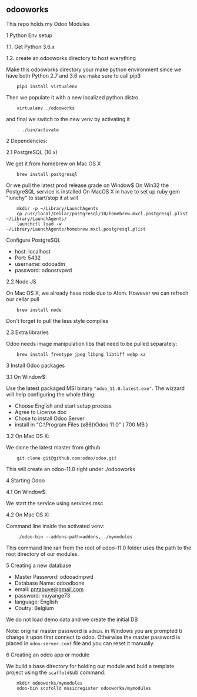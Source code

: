 odooworks
---

This repo holds my Odoo Modules


1 Python Env setup

1.1. Get Python 3.6.x

1.2. create an odooworks directory to host everything

Make this odooworks directory your make python environment
since we have both Python 2.7 and 3.6 we make sure to call pip3

        pip3 install virtualenv

Then we populate it with a new localized python distro.

        virtualenv ./odooworks

and final we switch to the new venv by activating it

        . ./bin/activate

2 Dependencies:

2.1 PostgreSQL (10.x)

We get it from homebrew on Mac OS X

        brew install postgresql

Or we pull the latest prod release grade on Window$
On Win32 the PostgreSQL service is installed
On MacOS X in have to set up ruby gem "lunchy" to start/stop it at will

        mkdir -p ~/Library/LaunchAgents
        cp /usr/local/Cellar/postgresql/10/homebrew.mxcl.postgresql.plist ~/Library/LaunchAgents/
        launchctl load -w ~/Library/LaunchAgents/homebrew.mxcl.postgresql.plist

Configure PostgreSQL
* host: localhost
* Port: 5432
* username: odooadm
* password: odoosrvpwd


2.2 Node JS

On Mac OS X, we already have node due to Atom. However we can refrech our cellar pull

        brew install node

Don't forget to pull the less style compiles

2.3 Extra libraries

Odoo needs image manipulation libs that need to be pulled separately:

        brew install freetype jpeg libpng libtiff webp xz

3 Install Odoo packages

3.1 On Window$:

Use the latest packaged MSI binary `"odoo_11.0.latest.exe"`. The wizzard will help configuring the whole thing:
* Choose English and start setup process
* Agree to License doc
* Chose to install Odoo Server
* install in "C:\Program Files (x86)\Odoo 11.0" ( 700 MB )

3.2 On Mac OS X:

We clone the latest master from github

        git clone git@github.com:odoo/odoo.git

This will create an odoo-11.0 right under ./odooworks

4 Starting Odoo

4.1 On Window$:

We start the service using services.msc

4.2 On Mac OS X:

Command line inside the activated venv:

        ./odoo-bin --addons-path=addons,../mymodules

This command line ran from the root of odoo-11.0 folder uses the path to the root directory of our modules.

5 Creating a new database

* Master Password: odooadmpwd
* Database Name: odoodbone
* email: pntabuye@gmail.com
* password: muyange73
* language: English
* Coutry: Belgium

We do not load demo data and we create the initial DB

Note: original master password is `admin`. in Windows you are prompted ti change it upon first connect to odoo. Otherwise the master password is
placed in `odoo-server.conf` file and you can reset it manually.

6 Creating an oddo app or module

We build a base directory for holding our module and buid a template project using the `scaffold`sub command:

        mkdir odooworks/mymodules
        odoo-bin scofolld musicregister odooworks/mymodules
